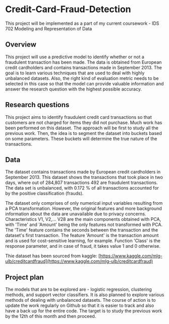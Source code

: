 # Credit-Card-Fraud-Detection
This project will be implemented as a part of my current coursework - IDS 702 Modeling and Representation of Data

## Overview

This project will use a predictive model to identify whether or not a fraudulent transaction has been made. The data is obtained from European credit cardholders and contains transactions made in September 2013. The goal is to learn various techniques that are used to deal with highly unbalanced datasets. Also, the right kind of evaluation metric needs to be selected in this case so that the model can provide valuable information and answer the research question with the highest possible accuracy. 


## Research questions

This project aims to identify fraudulent credit card transactions so that customers are not charged for items they did not purchase. Much work has been performed on this dataset. The approach will be first to study all the previous work. Then, the idea is to segment the dataset into buckets based on some parameters. These buckets will determine the true nature of the transactions.

## Data

The dataset contains transactions made by European credit cardholders in September 2013. This dataset shows the transactions that took place in two days, where out of 284,807 transactions 492 are fraudulent transactions. The data set is unbalanced, with 0.172 % of all transactions accounted for by the positive classification (frauds).

The dataset only comprises of only numerical input variables resulting from a PCA transformation. However, the original features and more background information about the data are unavailable due to privacy concerns. Characteristics V1, V2,... V28 are the main components obtained with PCA, with 'Time' and 'Amount' being the only features not transformed with PCA. The 'Time' feature contains the seconds between the transaction and the dataset's first transaction. The feature 'Amount' is the transaction amount and is used for cost-sensitive learning, for example. Function 'Class' is the response parameter, and in case of fraud, it takes value 1 and 0 otherwise.

Thie dataset has been sourced from kaggle: [https://www.kaggle.com/mlg-ulb/creditcardfraud](https://www.kaggle.com/mlg-ulb/creditcardfraud)

## Project plan

The models that are to be explored are - logistic regression, clustering methods, and support vector classifiers. It is also planned to explore various methods of dealing with unbalanced datasets. The course of action is to update the work regularly on Github so that it is easier to track and also have a back up for the entire code. The target is to study the previous work by the 12th of this month and then proceed. 

